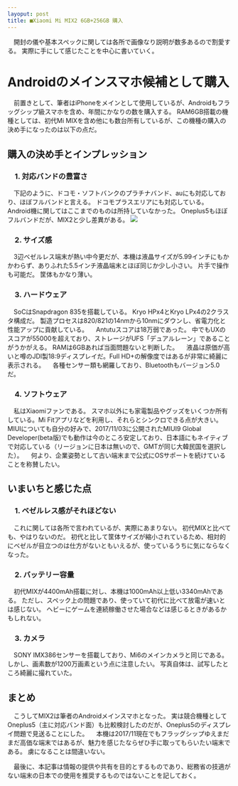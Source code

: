 ```yaml
---
layoput: post
title: ■Xiaomi Mi MIX2 6GB+256GB 購入
---
```


　開封の儀や基本スペックに関しては各所で画像なり説明が数多あるので割愛する。
 実際に手にして感じたことを中心に書いていく。
 
 
# **Androidのメインスマホ候補として購入**
 　前置きとして、筆者はiPhoneをメインとして使用しているが、Androidもフラッグシップ級スマホを含め、年間にかなりの数を購入する。
RAM6GB搭載の機種としては、初代Mi MIXを含め他にも数台所有しているが、この機種の購入の決め手になったのは以下の点だ。


## **購入の決め手とインプレッション** 

### 　1. 対応バンドの豊富さ
　下記のように、ドコモ・ソフトバンクのプラチナバンド、auにも対応しており、ほぼフルバンドと言える。
 ドコモプラスエリアにも対応している。
 Android機に関してはここまでのものは所持していなかった。
 Oneplus5もほぼフルバンドだが、MIX2と少し差異がある。
 <img src=https://beni2nd.github.io/images/mix2-band.jpeg>


### 　2. サイズ感
　3辺ベゼルレス端末が熱い中今更だが、本機は液晶サイズが5.99インチにもかかわらず、ありふれた5.5インチ液晶端末とほぼ同じか少し小さい。
 片手で操作も可能だ。
 筐体もかなり薄い。
 
### 　3. ハードウェア
　SoCはSnapdragon 835を搭載している。
 Kryo HPx4とKryo LPx4の2クラスタ構成だ。
 製造プロセスは820/821の14nmから10nmにダウンし、省電力化と性能アップに貢献している。
　Antutuスコアは18万弱であった。
中でもUXのスコアが55000を超えており、ストレージがUFS「デュアルレーン」であることがうかがえる。
RAMは6GBあれば当面問題ないと判断した。
　液晶は原価が高いと噂のJDI製18:9ディスプレイだ。Full HD+の解像度ではあるが非常に綺麗に表示される。
　各種センサー類も網羅しており、Bluetoothもバージョン5.0だ。

### 　4. ソフトウェア
　私はXiaomiファンである。
 スマホ以外にも家電製品やグッズをいくつか所有している。Mi Fitアプリなどを利用し、それらとシンクロできる点が大きい。
MIUIについても自分の好みで、2017/11/03に公開されたMIUI9 Global Developer(beta版)でも動作は今のところ安定しており、日本語にもネイティブで対応している（リージョンに日本は無いので、GMTが同じ大韓民国を選択した）。
　何より、企業姿勢として古い端末まで公式にOSサポートを続けていることを称賛したい。


## **いまいちと感じた点**

### 　1. ベゼルレス感がそれほどない
　これに関しては各所で言われているが、実際にあまりない。
 初代MIXと比べても、やはりないのだ。
 初代と比して筐体サイズが縮小されているため、相対的にベゼルが目立つのは仕方がないともいえるが、使っているうちに気にならなくなった。
 
### 　2. バッテリー容量
　初代MIXが4400mAh搭載に対し、本機は1000mAh以上低い3340mAhである。
ただし、スペック上の問題であり、使っていて初代に比べて放電が速いとは感じない。
ヘビーにゲームを連続稼働させた場合などは感じるときがあるかもしれない。
 
### 　3. カメラ
　SONY IMX386センサーを搭載しており、Mi6のメインカメラと同じである。
 しかし、画素数が1200万画素という点に注意したい。
 写真自体は、試写したところ綺麗に撮れていた。
 
 
## **まとめ**
　こうしてMIX2は筆者のAndroidメインスマホとなった。
実は競合機種としてOneplus5（主に対応バンド面）も比較検討したのだが、Oneplus5のディスプレイ問題で見送ることにした。
　本機は2017/11現在でもフラッグシップゆえまだまだ高価な端末ではあるが、魅力を感じたならぜひ手に取ってもらいたい端末である。
虜になることは間違いない。

　最後に、本記事は情報の提供や共有を目的とするものであり、総務省の技適がない端末の日本での使用を推奨するものではないことを記しておく。
